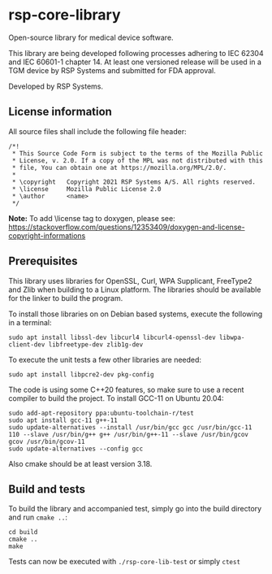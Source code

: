 # rsp-core-library

Open-source library for medical device software.

This library are being developed following processes adhering to IEC 62304 and IEC 60601-1 chapter 14.
At least one versioned release will be used in a TGM device by RSP Systems and submitted for FDA approval.

Developed by RSP Systems.

## License information

All source files shall include the following file header:

```
/*!
 * This Source Code Form is subject to the terms of the Mozilla Public
 * License, v. 2.0. If a copy of the MPL was not distributed with this
 * file, You can obtain one at https://mozilla.org/MPL/2.0/.
 *
 * \copyright   Copyright 2021 RSP Systems A/S. All rights reserved.
 * \license     Mozilla Public License 2.0
 * \author      <name>
 */
```
**Note:** To add \license tag to doxygen, please see: https://stackoverflow.com/questions/12353409/doxygen-and-license-copyright-informations

## Prerequisites

This library uses libraries for OpenSSL, Curl, WPA Supplicant, FreeType2 and Zlib when building to a Linux platform.
The libraries should be available for the linker to build the program.

To install those libraries on on Debian based systems, execute the following in a terminal:

```
sudo apt install libssl-dev libcurl4 libcurl4-openssl-dev libwpa-client-dev libfreetype-dev zlib1g-dev
```

To execute the unit tests a few other libraries are needed:
```
sudo apt install libpcre2-dev pkg-config
``` 

The code is using some C++20 features, so make sure to use a recent compiler to build the project.
To install GCC-11 on Ubuntu 20.04:

```
sudo add-apt-repository ppa:ubuntu-toolchain-r/test
sudo apt install gcc-11 g++-11
sudo update-alternatives --install /usr/bin/gcc gcc /usr/bin/gcc-11 110 --slave /usr/bin/g++ g++ /usr/bin/g++-11 --slave /usr/bin/gcov gcov /usr/bin/gcov-11
sudo update-alternatives --config gcc
```

Also cmake should be at least version 3.18.


## Build and tests

To build the library and accompanied test, simply go into the build directory and run `cmake ..`:

```
cd build
cmake ..
make
```
Tests can now be executed with `./rsp-core-lib-test` or simply `ctest`


